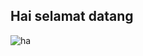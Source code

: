 ## Hai selamat datang
<!--
**munirudin26/munirudin26** is a ✨ _special_ ✨ repository because its `README.md` (this file) appears on your GitHub profile.
----------------------------------------------------------------tutor
https://youtu.be/Z_Q9kzPUhVg?si=Bf0nblElBjl8n8vl
Chapter:
0:00 Intro & Pendahuluan
3:15 Step Pertama (Level Basic)
12:14 Menambahkan Elemen Grafis (Level Intermediate)
23:50 Github Profile Generator (Level Advance)
28:18 Github Action / Workflow (Level Elite)
34:50 Closing
------------------------------------------Dokumentasi Markdown GitHub
https://docs.github.com/en/get-started/writing-on-github/getting-started-with-writing-and-formatting-on-github/about-writing-and-formatting-on-github
---------------------------------------------------------------GAMBAR
https://tenor.com/id/
https://giphy.com
---------------------------------------------------------------Banner
https://leviarista.github.io/github-profile-header-generator/
https://github.com/leviarista/github-profile-header-generator
---------------------------------------------------------------Badges
https://github.com/alexandresanlim/Badges4-README.md-Profile
-----------------------------------------------------------------Icon
https://github.com/tandpfun/skill-icons
----------------------------------------------------------------Stats
https://github.com/anuraghazra/github-readme-stats
---------------------------------------------------Profile Generators
https://gprm.itsvg.in/
https://rahuldkjain.github.io/gh-profile-readme-generator/
-------------------------------------------------------Pacman & Snake
https://profile-readme-generator.com/
-->

![ha](https://media3.giphy.com/media/v1.Y2lkPTc5MGI3NjExb3FsN2t0MmE5eG5wZW1tN2RyMGZjcWlsZmNvcmtlN3NzdWo2Z21nNyZlcD12MV9pbnRlcm5hbF9naWZfYnlfaWQmY3Q9Zw/T8BTS6sL9MZXjdyb56/giphy.gif)

